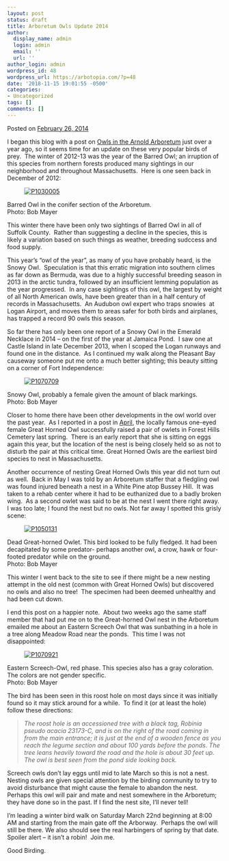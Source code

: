 ```yaml
---
layout: post
status: draft
title: Arboretum Owls Update 2014
author:
  display_name: admin
  login: admin
  email: ''
  url: ''
author_login: admin
wordpress_id: 48
wordpress_url: https://arbotopia.com/?p=48
date: '2018-11-15 19:01:55 -0500'
categories:
- Uncategorized
tags: []
comments: []
---
```

<p><!-- wp:paragraph --></p>
<p>Posted on&nbsp;<a href="https://web.archive.org/web/20140426141601/http://www.arbotopia.com/arboretum-owls-update-2014/">February 26, 2014</a></p>
<p><!-- /wp:paragraph --></p>
<p><!-- wp:paragraph --></p>
<p>I began this blog with a post on&nbsp;<a href="http://www.arbotopia.com/arnold-arboretum-owls/">Owls in the Arnold Arboretum</a>&nbsp;just over a year ago, so it seems time for an update on these very popular birds of prey.&nbsp; The winter of 2012-13 was the year of the Barred Owl; an irruption of this species from northern forests produced many sightings in our neighborhood and throughout Massachusetts.&nbsp; Here is one seen back in December of 2012:</p>
<p><!-- /wp:paragraph --></p>
<p><!-- wp:image {"id":716,"linkDestination":"custom"} --></p>
<figure class="wp-block-image"><a href="https://web.archive.org/web/20140426141601/http://www.arbotopia.com/wp-content/uploads/2014/02/P1030005.jpg"><img src="https://web.archive.org/web/20140426141601im_/http://www.arbotopia.com/wp-content/uploads/2014/02/P1030005.jpg" alt="P1030005" class="wp-image-716"/></a></figure>
<p><!-- /wp:image --></p>
<p><!-- wp:paragraph --></p>
<p>Barred Owl in the conifer section of the Arboretum.<br>Photo: Bob Mayer</p>
<p><!-- /wp:paragraph --></p>
<p><!-- wp:paragraph --></p>
<p>This winter there have been only two sightings of Barred Owl in all of Suffolk County.&nbsp; Rather than suggesting a decline in the species, this is likely a variation based on such things as weather, breeding sudccess and food supply.</p>
<p><!-- /wp:paragraph --></p>
<p><!-- wp:paragraph --></p>
<p>This year&rsquo;s &ldquo;owl of the year&rdquo;, as many of you have probably heard, is the Snowy Owl.&nbsp; Speculation is that this erratic migration into southern climes as far down as Bermuda, was due to a highly successful breeding season in 2013 in the arctic tundra, followed by an insufficient lemming population as the year progressed.&nbsp; In any case sightings of this owl, the largest by weight of all North American owls, have been greater than in a half century of records in Massachusetts.&nbsp; An Audubon owl expert who traps snowies&nbsp; at Logan Airport, and moves them to areas safer for both birds and airplanes, has trapped a record 90 owls this season.</p>
<p><!-- /wp:paragraph --></p>
<p><!-- wp:paragraph --></p>
<p>So far there has only been one report of a Snowy Owl in the Emerald Necklace in 2014 &ndash; on the first of the year at Jamaica Pond.&nbsp;&nbsp;I saw one at Castle Island in late December 2013, when I scoped the Logan runways and found one in the distance.&nbsp; As I continued my walk along the Pleasant Bay causeway someone put me onto a much better sighting; this beauty sitting on a corner of Fort Independence:</p>
<p><!-- /wp:paragraph --></p>
<p><!-- wp:image {"id":719,"linkDestination":"custom"} --></p>
<figure class="wp-block-image"><a href="https://web.archive.org/web/20140426141601/http://www.arbotopia.com/wp-content/uploads/2014/02/P1070709.jpg"><img src="https://web.archive.org/web/20140426141601im_/http://www.arbotopia.com/wp-content/uploads/2014/02/P1070709.jpg" alt="P1070709" class="wp-image-719"/></a></figure>
<p><!-- /wp:image --></p>
<p><!-- wp:paragraph --></p>
<p>Snowy Owl, probably a female given the amount of black markings.<br>Photo: Bob Mayer</p>
<p><!-- /wp:paragraph --></p>
<p><!-- wp:paragraph --></p>
<p>Closer to home there have been other developments in the owl world over the past year.&nbsp; As I reported in a post in&nbsp;<a href="https://web.archive.org/web/20140426141601/http://arbotopia.com/new-great-horned-owl-nesting/">April</a>, the locally famous one-eyed female Great Horned Owl successfully raised a pair of owlets in Forest Hills Cemetery last spring.&nbsp; There is an early report that she is sitting on eggs again this year, but the location of the nest is being closely held so as not to disturb the pair at this critical time. Great Horned Owls are the earliest bird species to nest in Massachusetts.</p>
<p><!-- /wp:paragraph --></p>
<p><!-- wp:paragraph --></p>
<p>Another occurrence of nesting Great Horned Owls this year did not turn out as well.&nbsp; Back in May I was told by an Arboretum staffer that a fledgling owl was found injured beneath a nest in a White Pine atop Bussey Hill.&nbsp; It was taken to a rehab center where it had to be euthanized due to a badly broken wing.&nbsp; As a second owlet was said to be at the nest I went there right away.&nbsp; I was too late; I found the nest but no owls. Not far away I spotted this grisly scene:</p>
<p><!-- /wp:paragraph --></p>
<p><!-- wp:image {"id":723,"linkDestination":"custom"} --></p>
<figure class="wp-block-image"><a href="https://web.archive.org/web/20140426141601/http://www.arbotopia.com/wp-content/uploads/2014/02/P1050131.jpg"><img src="https://web.archive.org/web/20140426141601im_/http://www.arbotopia.com/wp-content/uploads/2014/02/P1050131.jpg" alt="P1050131" class="wp-image-723"/></a></figure>
<p><!-- /wp:image --></p>
<p><!-- wp:paragraph --></p>
<p>Dead Great-horned Owlet. This bird looked to be fully fledged. It had been decapitated by some predator- perhaps another owl, a crow, hawk or four-footed predator while on the ground.<br>Photo: Bob Mayer</p>
<p><!-- /wp:paragraph --></p>
<p><!-- wp:paragraph --></p>
<p>This winter I went back to the site to see if there might be a new nesting attempt in the old nest (common with Great Horned Owls) but discovered no owls and also no tree!&nbsp; The specimen had been deemed unhealthy and had been cut down.</p>
<p><!-- /wp:paragraph --></p>
<p><!-- wp:paragraph --></p>
<p>I end this post on a happier note.&nbsp; About two weeks ago the same staff member that had put me on to the Great-horned Owl nest in the Arboretum emailed me about an Eastern Screech Owl that was sunbathing in a hole in a tree along Meadow Road near the ponds.&nbsp; This time I was not disappointed:</p>
<p><!-- /wp:paragraph --></p>
<p><!-- wp:image {"id":730,"linkDestination":"custom"} --></p>
<figure class="wp-block-image"><a href="https://web.archive.org/web/20140426141601/http://www.arbotopia.com/wp-content/uploads/2014/02/P1070921.jpg"><img src="https://web.archive.org/web/20140426141601im_/http://www.arbotopia.com/wp-content/uploads/2014/02/P1070921.jpg" alt="P1070921" class="wp-image-730"/></a></figure>
<p><!-- /wp:image --></p>
<p><!-- wp:paragraph --></p>
<p>Eastern Screech-Owl, red phase. This species also has a gray coloration. The colors are not gender specific.<br>Photo: Bob Mayer</p>
<p><!-- /wp:paragraph --></p>
<p><!-- wp:paragraph --></p>
<p>The bird has been seen in this roost hole on most days since it was initially found so it may stick around for a while.&nbsp; To find it (or at least the hole) follow these directions:</p>
<p><!-- /wp:paragraph --></p>
<p><!-- wp:quote --></p>
<blockquote class="wp-block-quote"><p><em>The roost hole is an accessioned tree with a black tag, Robinia pseudo acacia 23173-C, and is on the right of the road coming in from the main entrance; it is just at the end of a wooden fence as you reach the legume section and about 100 yards before the ponds. The tree leans heavily toward the road and the hole is about 30 feet up. The owl is best seen from the pond side looking back.</em></p>
</blockquote>
<p><!-- /wp:quote --></p>
<p><!-- wp:paragraph --></p>
<p>Screech owls don&rsquo;t lay eggs until mid to late March so this is not a nest.&nbsp; Nesting owls are given special attention by the birding community to try to avoid disturbance that might cause the female to abandon the nest.&nbsp; Perhaps this owl will pair and mate and nest somewhere in the Arboretum; they have done so in the past. If I find the nest site, I&rsquo;ll never tell!</p>
<p><!-- /wp:paragraph --></p>
<p><!-- wp:paragraph --></p>
<p>I&rsquo;m leading a winter bird walk on Saturday March 22nd beginning at 8:00 AM and starting from the main gate off the Arborway.&nbsp; Perhaps the owl will still be there. We also should see the real harbingers of spring by that date.&nbsp; Spoiler alert &ndash; it isn&rsquo;t a robin!&nbsp; Join me.</p>
<p><!-- /wp:paragraph --></p>
<p><!-- wp:paragraph --></p>
<p>Good Birding.<br></p>
<p><!-- /wp:paragraph --></p>
